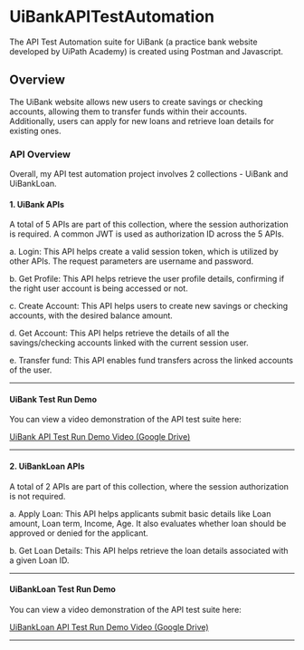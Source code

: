 # UiBankAPITestAutomation
The API Test Automation suite for UiBank (a practice bank website developed by UiPath Academy) is created using Postman and Javascript.

## Overview
The UiBank website allows new users to create savings or checking accounts, allowing them to transfer funds within their accounts. 
Additionally, users can apply for new loans and retrieve loan details for existing ones.

### API Overview
Overall, my API test automation project involves 2 collections - UiBank and UiBankLoan.

#### 1. UiBank APIs
A total of 5 APIs are part of this collection, where the session authorization is required. A common JWT is used as authorization ID across the 5 APIs.

  a. Login: This API helps create a valid session token, which is utilized by other APIs. The request parameters are username and password.

  b. Get Profile: This API helps retrieve the user profile details, confirming if the right user account is being accessed or not.

  c. Create Account: This API helps users to create new savings or checking accounts, with the desired balance amount.

  d. Get Account: This API helps retrieve the details of all the savings/checking accounts linked with the current session user. 

  e. Transfer fund: This API enables fund transfers across the linked accounts of the user.

-----------

#### UiBank Test Run Demo

You can view a video demonstration of the API test suite here:

[UiBank API Test Run Demo Video (Google Drive)](https://drive.google.com/file/d/1EGKqQxK3jCOhO4qB2RuqP3FUOozC-fry/view?usp=drive_link)

------------


#### 2. UiBankLoan APIs
A total of 2 APIs are part of this collection, where the session authorization is not required.

  a. Apply Loan: This API helps applicants submit basic details like Loan amount, Loan term, Income, Age. It also evaluates whether loan should be approved or denied for the applicant.

  b. Get Loan Details: This API helps retrieve the loan details associated with a given Loan ID.


  -----------

#### UiBankLoan Test Run Demo

You can view a video demonstration of the API test suite here:

[UiBankLoan API Test Run Demo Video (Google Drive)](https://drive.google.com/file/d/1rS59QPLBfXKDQvnnLujiqfHbcOsfaJTY/view?usp=drive_link)

------------
